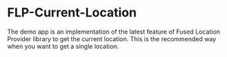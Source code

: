 # FLP-Current-Location
The demo app is an implementation of the latest feature of Fused Location Provider library to get the current location. This is the recommended way when you want to get a single location.

